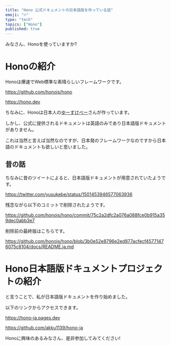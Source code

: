 ```yaml
---
title: "Hono 公式ドキュメントの日本語版を作っている話"
emoji: "🔥"
type: "tech"
topics: ["Hono"]
published: true
---
```


みなさん、Honoを使っていますか?


# Honoの紹介

Honoは爆速でWeb標準な素晴らしいフレームワークです。

https://github.com/honojs/hono

https://hono.dev

ちなみに、Honoは日本人の[ゆーすけべー](https://zenn.dev/yusukebe)さんが作っています。

しかし、公式に提供されるドキュメントは英語のみであり日本語版ドキュメントがありません。

これは当然と言えば当然なのですが、日本発のフレームワークなのですから日本語のドキュメントも欲しいと思いました。


## 昔の話

ちなみに昔のツイートによると、日本語版ドキュメントが用意されていたようです。

https://twitter.com/yusukebe/status/1501453946577063936

残念ながら以下のコミットで削除されたようです。

https://github.com/honojs/hono/commit/75c2a2dfc2a076a088fce0b915a359dec0abb3e7

削除前の最終版はこちらです。

https://github.com/honojs/hono/blob/3b0e52e8796e2ed877acfecf45771476075c8104/docs/README.ja.md


# Hono日本語版ドキュメントプロジェクトの紹介

と言うことで、私が日本語版ドキュメントを作り始めました。

以下のリンクからアクセスできます。

https://hono-ja.pages.dev

https://github.com/akku1139/hono-ja

Honoに興味のあるみなさん、是非参加してみてください!

